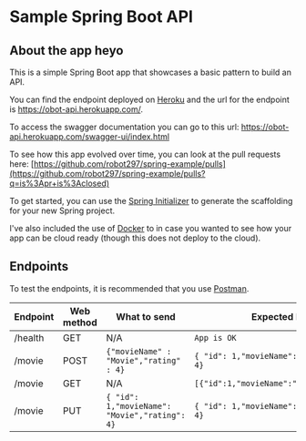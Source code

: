 # Sample Spring Boot API

## About the app heyo

This is a simple Spring Boot app that showcases a basic pattern to build an API.

You can find the endpoint deployed on [Heroku](http://heroku.com/) and the url for the
endpoint is https://obot-api.herokuapp.com/.

To access the swagger documentation you can go to this url: https://obot-api.herokuapp.com/swagger-ui/index.html

To see how this app evolved over time, you can look at the pull requests here:
[https://github.com/robot297/spring-example/pulls](https://github.com/robot297/spring-example/pulls?q=is%3Apr+is%3Aclosed)

To get started, you can use the [Spring Initializer](https://start.spring.io/#!type=maven-project&language=java&platformVersion=2.5.6&packaging=jar&jvmVersion=1.8&groupId=com.example&artifactId=demo&name=demo&description=Demo%20project%20for%20Spring%20Boot&packageName=com.example.demo&dependencies=web,mysql,h2,validation)
to generate the scaffolding for your new Spring project.

I've also included the use of [Docker](https://docs.docker.com/get-started/) to in case you wanted to see how your app
can be cloud ready (though this does not deploy to the cloud).

## Endpoints

To test the endpoints, it is recommended that you use [Postman](https://www.postman.com/).

| Endpoint | Web method | What to send                                  | Expected Result                               |
|----------|------------|-----------------------------------------------|-----------------------------------------------|
| /health  | GET        | N/A                                           | `App is OK`                                   |
| /movie   | POST       | `{"movieName" : "Movie","rating" : 4}`        | `{ "id": 1,"movieName": "Movie","rating": 4}` |
| /movie   | GET        | N/A                                           | `[{"id":1,"movieName":"null","rating":4}]`    |
| /movie   | PUT        | `{ "id": 1,"movieName": "Movie","rating": 4}` | `{ "id": 1,"movieName": "Movie","rating": 4}` |
